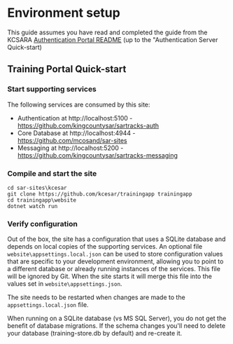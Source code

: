 # Environment setup
This guide assumes you have read and completed the guide from the KCSARA [Authentication Portal README](https://github.com/KingCountySAR/sartracks-auth/blob/master/README.md) (up to the "Authentication Server Quick-start)

## Training Portal Quick-start
### Start supporting services
The following services are consumed by this site:
- Authentication at http://localhost:5100 - https://github.com/kingcountysar/sartracks-auth
- Core Database at http://localhost:4944 - https://github.com/mcosand/sar-sites
- Messaging at http://localhost:5200 - https://github.com/kingcountysar/sartracks-messaging

### Compile and start the site
```
cd sar-sites\kcesar
git clone https://github.com/kcesar/trainingapp trainingapp
cd trainingapp\website
dotnet watch run
```

### Verify configuration
Out of the box, the site has a configuration that uses a SQLite database and depends on local copies of the supporting services. An optional file `website\appsettings.local.json` can be used to store configuration values that are specific to your development environment, allowing you to point to a different database or already running instances of the services. This file will be ignored by Git. When the site starts it will merge this file into the values set in `website\appsettings.json`.

The site needs to be restarted when changes are made to the `appsettings.local.json` file.

When running on a SQLite database (vs MS SQL Server), you do not get the benefit of database migrations. If the schema changes you'll need to delete your database (training-store.db by default) and re-create it.